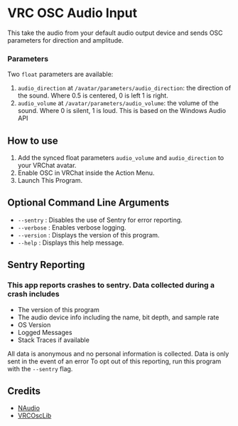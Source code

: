 ﻿# VRC OSC Audio Input

This take the audio from your default audio output device and sends OSC parameters for direction and amplitude.

### Parameters

Two `float` parameters are available:

1) `audio_direction` at `/avatar/parameters/audio_direction`: the direction of the sound. Where 0.5 is centered, 0 is left 1 is right.
2) `audio_volume` at `/avatar/parameters/audio_volume`: the volume of the sound. Where 0 is silent, 1 is loud. This is based on the Windows Audio API

## How to use

1) Add the synced float parameters `audio_volume` and `audio_direction` to your VRChat avatar.
2) Enable OSC in VRChat inside the Action Menu.
3) Launch This Program.

## Optional Command Line Arguments

- `--sentry` : Disables the use of Sentry for error reporting.
- `--verbose` : Enables verbose logging.
- `--version` : Displays the version of this program.
- `--help` : Displays this help message.

## Sentry Reporting

### This app reports crashes to sentry. Data collected during a crash includes

- The version of this program
- The audio device info including the name, bit depth, and sample rate
- OS Version
- Logged Messages
- Stack Traces if available

All data is anonymous and no personal information is collected. 
Data is only sent in the event of an error 
To opt out of this reporting, run this program with the `--sentry` flag.

## Credits

* [NAudio](https://github.com/naudio/NAudio)
* [VRCOscLib](https://github.com/ChanyaVRC/VRCOscLib)
